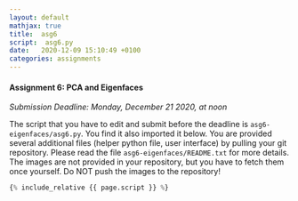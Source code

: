```yaml
---
layout: default
mathjax: true
title:  asg6
script:  asg6.py  
date:   2020-12-09 15:10:49 +0100
categories: assignments
---
```


#### Assignment 6: PCA and Eigenfaces 

*Submission Deadline: Monday, December 21 2020, at noon*


The script that you have to edit and submit before the deadline is
`asg6-eigenfaces/asg6.py`. You find it also imported it below. 
You are provided several additional files (helper python file, user
interface) by pulling your git repository. Please read the file
`asg6-eigenfaces/README.txt` for more details. The images are
not provided in your repository, but you have to fetch them once
yourself. Do NOT push the images to the repository!

```python
{% include_relative {{ page.script }} %}
```


